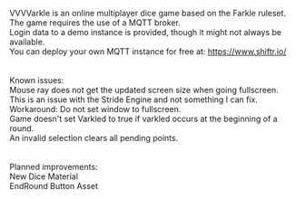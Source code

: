VVVVarkle is an online multiplayer dice game based on the Farkle ruleset.<br>
The game requires the use of a MQTT broker.<br>
Login data to a demo instance is provided, though it might not always be available.<br>
You can deploy your own MQTT instance for free at: https://www.shiftr.io/<br>
<br>
<br>
Known issues:<br>
Mouse ray does not get the updated screen size when going fullscreen.<br>
This is an issue with the Stride Engine and not something I can fix.<br>
Workaround: Do not set window to fullscreen.
<br>
Game doesn't set Varkled to true if varkled occurs at the beginning of a round.<br>
An invalid selection clears all pending points.<br>
<br>
<br>
Planned improvements:<br>
New Dice Material<br>
EndRound Button Asset<br>